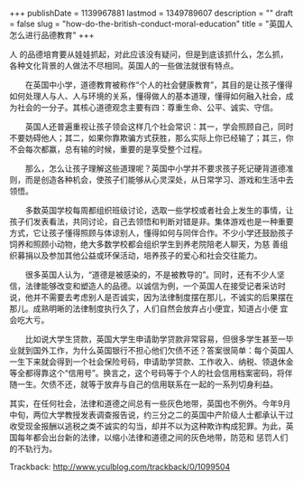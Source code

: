 +++
publishDate = 1139967881
lastmod = 1349789607
description = ""
draft = false
slug = "how-do-the-british-conduct-moral-education"
title = "英国人怎么进行品德教育"
+++
<p class="has-dropcap">
<span aria-labelledby="word--first" role="text">
 <span aria-hidden="true">
  <span class="dropcap">人</span>
 </span>
</span>
的品德培育要从娃娃抓起，对此应该没有疑问，但是到底该抓什么，怎么抓，各种文化背景的人做法不尽相同。英国人的一些做法就很有特点。  
</p>
　　在英国中小学，道德教育被称作“个人的社会健康教育”，其目的是让孩子懂得如何处理人与人、人与环境的关系，懂得做人的基本道理，懂得如何融入社会，成为社会的一分子。其核心道德观念主要有四：尊重生命、公平、诚实、守信。  

　　英国人还普遍重视让孩子领会这样几个社会常识：其一，学会照顾自己，同时不要妨碍他人；其二，如果你靠欺骗方式获胜，那么实际上你已经输了；其三，你不会每次都赢，总有输的时候，重要的是享受整个过程。   

　　那么，怎么让孩子理解这些道理呢？英国中小学并不要求孩子死记硬背道德准则，而是创造各种机会，使孩子们能够从心灵深处，从日常学习、游戏和生活中去领悟。  

　　多数英国学校每周都组织班级讨论，选取一些学校或者社会上发生的事情，让孩子们发表看法，共同讨论，自己去领悟和判断对错是非。集体游戏也是一种重要方式，它让孩子懂得照顾与体谅别人，懂得如何与同伴合作。不少小学还鼓励孩子饲养和照顾小动物，绝大多数学校都会组织学生到养老院陪老人聊天，为慈 善组织募捐以及参加其他公益或环保活动，培养孩子的爱心和社会交往能力。  

　　很多英国人认为，“道德是被感染的，不是被教导的”。同时，还有不少人坚信，法律能够改变和塑造人的品德。以诚信为例，一个英国人在接受记者采访时说，他并不需要去考虑别人是否诚实，因为法律制度摆在那儿，不诚实的后果摆在那儿。成熟明晰的法律制度执行久了，人们自然会放弃占小便宜，知道占小便 宜会吃大亏。  

　　比如说大学生贷款，英国大学生申请助学贷款非常容易，但很多学生甚至一毕业就到国外工作，为什么英国银行不担心他们欠债不还？答案很简单：每个英国人一生下来就会得到一个社会保险号码，申请助学贷款、工作收入、纳税、领退休金等全都得靠这个“信用号”。换言之，这个号码等于个人的社会信用档案密码，将伴随一生。欠债不还，就等于放弃与自己的信用联系在一起的一系列切身利益。  

其实，在任何社会，法律和道德之间总有一些灰色地带，英国也不例外。今年9月中旬，两位大学教授发表调查报告说，约三分之二的英国中产阶级人士都承认干过收受现金报酬以逃税之类不诚实的勾当，却并不以为这种欺诈构成犯罪。为此，英国每年都会出台新的法律，以缩小法律和道德之间的灰色地带，防范和 惩罚人们的不轨行为。  



Trackback: http://www.yculblog.com/trackback/0/1099504 
